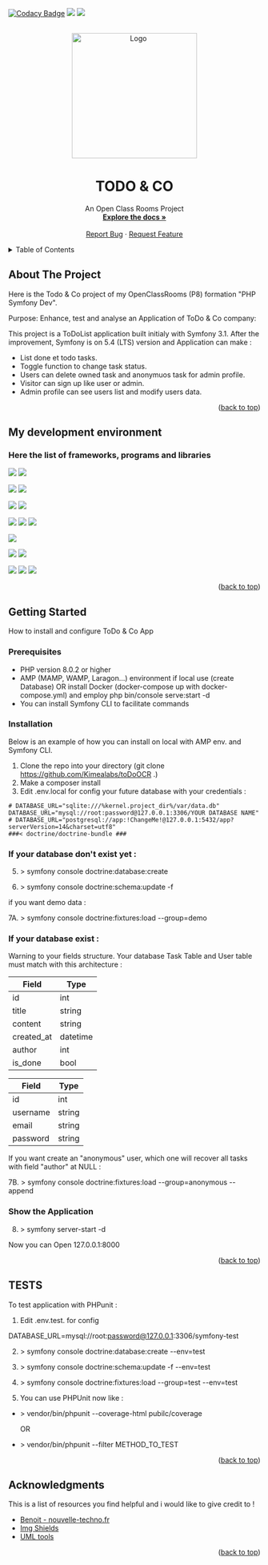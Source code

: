 <a name="readme-top"></a>

[![Codacy Badge](https://app.codacy.com/project/badge/Grade/131ff1ae4896478f9e01ae84ffc4477c)](https://www.codacy.com/gh/Kimealabs/toDoOCR/dashboard?utm_source=github.com&amp;utm_medium=referral&amp;utm_content=Kimealabs/toDoOCR&amp;utm_campaign=Badge_Grade)
<img src="https://img.shields.io/badge/PHP 8.1-black?style=flat-square&logo=Php" />
<img src="https://img.shields.io/badge/LICENCE-MIT-blue" />

<br />
<div align="center">
    <img src="https://user.oc-static.com/upload/2016/11/18/14794830624591_shutterstock_318837722.jpg" alt="Logo" width="250" />

# TODO & CO

  <p align="center">
    An Open Class Rooms Project
    <br />
    <a href="https://github.com/Kimealabs/toDoOCR/"><strong>Explore the docs »</strong></a>
    <br />
    <br />
    <a href="https://github.com/Kimealabs/toDoOCR/issues">Report Bug</a>
    ·
    <a href="https://github.com/Kimealabs/toDoOCR/issues">Request Feature</a>
  </p>
</div>



<!-- TABLE OF CONTENTS -->
<details>
  <summary>Table of Contents</summary>
  <ol>
    <li>
      <a href="#about-the-project">About The Project</a>
      <ul>
        <li><a href="#my-development-environment">My development environment</a></li>
      </ul>
    </li>
    <li>
      <a href="#getting-started">Getting Started</a>
      <ul>
        <li><a href="#prerequisites">Prerequisites</a></li>
        <li><a href="#installation">Installation</a></li>
        <li><a href="#tests">Tests</a></li>
      </ul>
    </li>
    <li><a href="#acknowledgments">Acknowledgments</a></li>
  </ol>
</details>



<!-- ABOUT THE PROJECT -->
## About The Project

Here is the Todo & Co project of my OpenClassRooms (P8) formation "PHP Symfony Dev".

Purpose: Enhance, test and analyse an Application of ToDo & Co company:

This project is a ToDoList application built initialy with Symfony 3.1.
After the improvement, Symfony is on 5.4 (LTS) version and Application can make :


- List done et todo tasks.
- Toggle function to change task status.
- Users can delete owned task and anonymuos task for admin profile.
- Visitor can sign up like user or admin.
- Admin profile can see users list and modify users data.




<p align="right">(<a href="#readme-top">back to top</a>)</p>


<!-- DEV ENV -->
## My development environment 
### Here the list of frameworks, programs and libraries

<img src="https://img.shields.io/badge/Symfony 5.4-black?style=for-the-badge&logo=Symfony" />  <img src="https://img.shields.io/badge/Symfony CLI 5.4.11-black?style=for-the-badge&logo=Symfony" />

<img src="https://img.shields.io/badge/PHPUnit 9.5-blue?style=for-the-badge" /> <img src="https://img.shields.io/badge/Dama 7.1-grey?style=for-the-badge" />

<img src="https://img.shields.io/badge/Composer 2.3.10-280?style=for-the-badge&logo=Composer" /> <img src="https://img.shields.io/badge/Twig 5.4?style=for-the-badge" />

<img src="https://img.shields.io/badge/PHP 8.1-eef?style=for-the-badge&logo=PHP" /> <img src="https://img.shields.io/badge/Apache 2.4.54-fa0303?style=for-the-badge&logo=Apache" /> <img src="https://img.shields.io/badge/PhpMyAdmin 5.2.0-f2cb61?style=for-the-badge&logo=phpMyAdmin" />


<img src="https://img.shields.io/badge/VSCode 1.71.0-0055aa?style=for-the-badge&logo=Visual Studio Code" />

<img src="https://img.shields.io/badge/Docker 4.11.1-eee?style=for-the-badge&logo=Docker" />  <img src="https://img.shields.io/badge/WSL2 with Ubuntu 20.04 LTS-eee?style=for-the-badge&logo=Ubuntu" />

<img src="https://img.shields.io/badge/Boostrap 5.2.0-f1dff1?style=for-the-badge&logo=Bootstrap" /> <img src="https://img.shields.io/badge/JQuery 3.6.1-orange?style=for-the-badge&logo=Jquery" /> <img src="https://img.shields.io/badge/FontAwesome 6.5-blue?style=for-the-badge" />

<p align="right">(<a href="#readme-top">back to top</a>)</p>



<!-- GETTING STARTED -->
## Getting Started

How to install and configure ToDo & Co App

### Prerequisites

- PHP version 8.0.2 or higher
- AMP (MAMP, WAMP, Laragon...) environment if local use (create Database) OR install Docker (docker-compose up with docker-compose.yml) and employ php bin/console serve:start -d
- You can install Symfony CLI to facilitate commands

### Installation

Below is an example of how you can install on local with AMP env. and Symfony CLI.

1. Clone the repo into your directory (git clone https://github.com/Kimealabs/toDoOCR .)
2. Make a composer install
3. Edit .env.local for config your future database with your credentials :

```
# DATABASE_URL="sqlite:///%kernel.project_dir%/var/data.db"
DATABASE_URL="mysql://root:password@127.0.0.1:3306/YOUR DATABASE NAME"
# DATABASE_URL="postgresql://app:!ChangeMe!@127.0.0.1:5432/app?serverVersion=14&charset=utf8"
###< doctrine/doctrine-bundle ###
```


### If your database don't exist yet :

5. \> symfony console doctrine:database:create

6. \> symfony console doctrine:schema:update -f


if you want demo data :

7A. \> symfony console doctrine:fixtures:load --group=demo


### If your database exist :

Warning to your fields structure. Your database Task Table and User table must match with this architecture :

| Field  | Type |
| ------------- | ------------- |
| id  | int  |
| title  | string |
| content  | string |
| created_at  | datetime |
| author  | int |
| is_done  | bool |

| Field  | Type |
| ------------- | ------------- |
| id  | int  |
| username  | string |
| email  | string |
| password | string |



If you want create an "anonymous" user, which one will recover all tasks with field "author" at NULL :

7B. \> symfony console doctrine:fixtures:load --group=anonymous --append







### Show the Application

8. \> symfony server-start -d

Now you can Open 127.0.0.1:8000

      
 

<p align="right">(<a href="#readme-top">back to top</a>)</p>


<!-- TESTS -->
## TESTS

To test application with PHPunit :

1. Edit .env.test. for config

DATABASE_URL=mysql://root:password@127.0.0.1:3306/symfony-test

2. \> symfony console doctrine:database:create --env=test
3. \> symfony console doctrine:schema:update -f --env=test
4. \> symfony console doctrine:fixtures:load --group=test --env=test

5. You can use PHPUnit now like :

  * \> vendor/bin/phpunit --coverage-html pubilc/coverage

    OR

  * \> vendor/bin/phpunit --filter METHOD_TO_TEST



<p align="right">(<a href="#readme-top">back to top</a>)</p>


<!-- ACKNOWLEDGMENTS -->
## Acknowledgments

This is a list of resources you find helpful and i would like to give credit to !

* [Benoit - nouvelle-techno.fr](https://nouvelle-techno.fr/)
* [Img Shields](https://shields.io)
* [UML tools](https://app.diagrams.net/)


<p align="right">(<a href="#readme-top">back to top</a>)</p>
